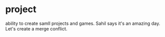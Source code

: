 # project
ability to create samll projects and games.
Sahil says it's an amazing day.
Let's create a merge conflict.
